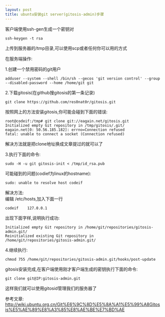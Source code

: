 ```yaml
---
layout: post
title: ubuntu安装git server(gitosis-admin)步骤
---
```


客户端使用ssh-gen生成一个密钥对

    ssh-keygen -t rsa

上传到服务器的/tmp目录,可以使用scp或者任何你可以用的方式



在服务端操作:
<!--more-->

1.创建一个禁用密码的git用户

    adduser --system --shell /bin/sh --gecos 'git version control' --group --disabled-password --home /home/git git

2.下载gitosis(在github搜gitosis的第一条记录)

    git clone https://github.com/res0nat0r/gitosis.git

按照网上的方法安装gitosis,你可能会碰到下面的错误:

    root@codeif:/tmp# git clone git://eagain.net/gitosis.git
    Initialized empty Git repository in /tmp/gitosis/.git/
    eagain.net[0: 50.56.185.182]: errno=Connection refused
    fatal: unable to connect a socket (Connection refused)

解决方法就是把clone地址换成文章提过的就可以了


3.执行下面的命令:

    sudo -H -u git gitosis-init < /tmp/id_rsa.pub

可能碰到的问题(codief为linux的hostname):

    sudo: unable to resolve host codeif

解决方法:<br>
编辑 /etc/hosts,加入下面一行

    codeif    127.0.0.1

出现下面字样,说明执行成功:

    Initialized empty Git repository in /home/git/repositories/gitosis-admin.git/
    Reinitialized existing Git repository in /home/git/repositories/gitosis-admin.git/

4.继续执行:

    chmod 755 /home/git/repositories/gitosis-admin.git/hooks/post-update

gitosis安装完成,在客户端使用刚才客户端生成的密钥执行下面的命令:

    git clone git@IP:gitosis-admin.git

这样我们就可以使用gitosid管理我们的服务器了

参考文章:
<http://wiki.ubuntu.org.cn/Git%E6%9C%8D%E5%8A%A1%E5%99%A8Gitosis%E5%AE%89%E8%A3%85%E8%AE%BE%E7%BD%AE>
